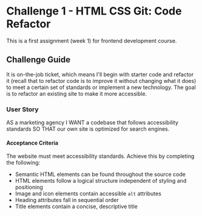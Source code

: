 # Challenge 1 - HTML CSS Git: Code Refactor

This is a first assignment (week 1) for frontend development course.

## Challenge Guide 

It is on-the-job ticket, which means I'll begin with starter code and refactor it (recall that to refactor code is to improve it without changing what it does) to meet a certain set of standards or implement a new technology. The goal is to refactor an existing site to make it more accessible.

### User Story

AS a marketing agency I WANT a codebase that follows accessibility standards SO THAT our own site is optimized for search engines.

#### Acceptance Criteria

The website must meet accessibility standards. Achieve this by completing the following:

* Semantic HTML elements can be found throughout the source code
* HTML elements follow a logical structure independent of styling and positioning
* Image and icon elements contain accessible `alt` attributes
* Heading attributes fall in sequential order
* Title elements contain a concise, descriptive title

